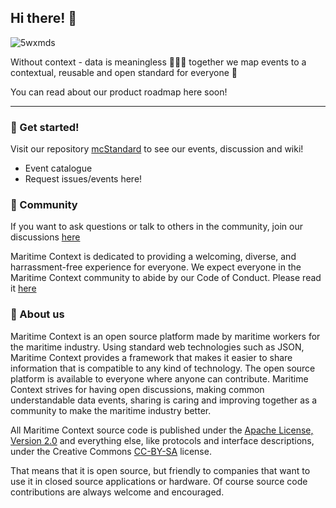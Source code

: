 ## Hi there! 👋

![5wxmds](https://user-images.githubusercontent.com/93884264/145002929-cdf3ec6b-ac8b-4c16-be0d-570a3e8545bc.jpg)

Without context - data is meaningless 🤷🏻‍♀️ together we map events to a contextual, reusable and open standard for everyone 🙌

You can read about our product roadmap here soon!

---
### 🏁 Get started!

Visit our repository [mcStandard](https://github.com/Maritime-context/mcStandard) to see our events, discussion and wiki!

- Event catalogue
- Request issues/events here! 

### 🌱 Community

If you want to ask questions or talk to others in the community, join our discussions [here](https://github.com/Maritime-context/mcStandard/discussions)

Maritime Context is dedicated to providing a welcoming, diverse, and harrassment-free experience for everyone. We expect everyone in the Maritime Context community to abide by our Code of Conduct. Please read it [here](https://github.com/Maritime-context/mcStandard/wiki/Code-of-Conduct)


### 🧜 About us

Maritime Context is an open source platform made by maritime workers for the maritime industry. Using standard web technologies such as JSON, Maritime Context provides a framework that makes it easier to share information that is compatible to any kind of technology. The open source platform is available to everyone where anyone can contribute. Maritime Context strives for having open discussions, making common understandable data events, sharing is caring and improving together as a community to make the maritime industry better.

All Maritime Context source code is published under the [Apache License, Version 2.0](https://www.apache.org/licenses/LICENSE-2.0) and everything else, like protocols and interface descriptions, under the Creative Commons [CC-BY-SA](https://creativecommons.org/licenses/by-sa/4.0/) license.

That means that it is open source, but friendly to companies that want to use it in closed source applications or hardware. Of course source code contributions are always welcome and encouraged.

<!--

**Here are some ideas to get you started:**

🙋‍♀️ A short introduction - what is your organization all about?
🌈 Contribution guidelines - how can the community get involved?
👩‍💻 Useful resources - where can the community find your docs? Is there anything else the community should know?
🍿 Fun facts - what does your team eat for breakfast?
🧙 Remember, you can do mighty things with the power of [Markdown](https://docs.github.com/github/writing-on-github/getting-started-with-writing-and-formatting-on-github/basic-writing-and-formatting-syntax)
-->
